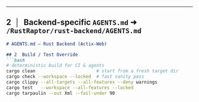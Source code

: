 
---

## 2 │ Backend-specific `AGENTS.md`  ➜ `/RustRaptor/rust-backend/AGENTS.md`

```markdown
# AGENTS.md — Rust Backend (Actix-Web)

## 2  Build / Test Override
```bash
# deterministic build for CI & agents
cargo clean                       # start from a fresh target dir
cargo check --workspace --locked  # fast sanity pass
cargo clippy --all-targets --all-features --deny warnings
cargo test   --workspace --all-features --locked
cargo tarpaulin --out Xml --fail-under 90
